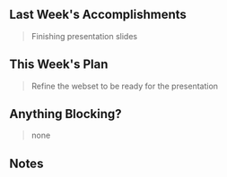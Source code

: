 ## Last Week's Accomplishments

> Finishing presentation slides

## This Week's Plan

> Refine the webset to be ready for the presentation

## Anything Blocking?

> none

## Notes

